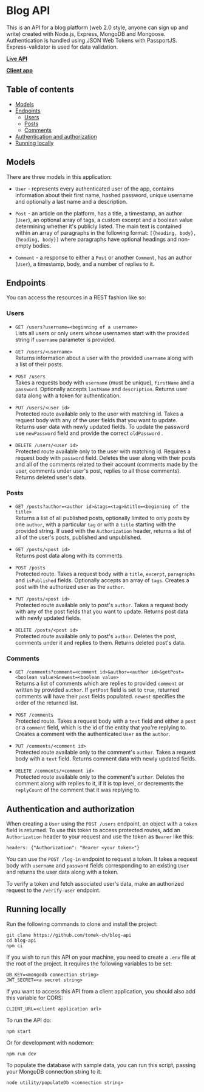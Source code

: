 # Blog API

This is an API for a blog platform (web 2.0 style, anyone can sign up and write) created with Node.js, Express, MongoDB and Mongoose. Authentication is handled using JSON Web Tokens with PassportJS. Express-validator is used for data validation.

**[Live API](https://main-blog-ap-wueawfbgfpl1r7cs-gtw.qovery.io/posts)**

**[Client app](https://github.com/tomek-ch/blog-client)**

## Table of contents

- [Models](#models)
- [Endpoints](#endpoints)
	- [Users](#users)
	- [Posts](#posts)
	- [Comments](#comments)
- [Authentication and authorization](#authentication-and-authorization)
- [Running locally](#running-locally)


## Models

There are three models in this application:

- `User` - represents every authenticated user of the app, contains information about their first name, hashed password, unique username and optionally a last name and a description.

- `Post` - an article on the platform, has a title, a timestamp, an author (`User`), an optional array of tags, a custom excerpt and a boolean value determining whether it's publicly listed. The main text is contained within an array of paragraphs in the following format: `[{heading, body}, {heading, body}]` where paragraphs have optional headings and non-empty bodies.

- `Comment` - a response to either a `Post` or another `Comment`, has an author (`User`), a timestamp, body, and a number of replies to it.


## Endpoints

You can access the resources in a REST fashion like so:

### Users

- `GET /users?username=<beginning of a username>`\
Lists all users or only users whose usernames start with the provided string if `username` parameter is provided.

- `GET /users/<username>`\
Returns information about a user with the provided `username` along with a list of their posts.

- `POST /users`\
Takes a requests body with `username` (must be unique), `firstName` and a `password`. Optionally accepts `lastName` and `description`. Returns user data along with a token for authentication.

- `PUT /users/<user id>`\
Protected route available only to the user with matching id. Takes a request body with any of the user fields that you want to update. Returns user data with newly updated fields. To update the password use `newPassword` field and provide the correct `oldPassword` .

- `DELETE /users/<user id>`\
Protected route available only to the user with matching id. Requires a request body  with `password` field. Deletes the user along with their posts and all of the comments related to their account (comments made by the user, comments under user's post, replies to all those comments). Returns deleted user's data.

### Posts

- `GET /posts?author=<author id>&tags=<tag>&title=<beginning of the title>`\
Returns a list of all published posts, optionally limited to only posts by one `author`, with a particular `tag` or with a `title` starting with the provided string. If used with the `Authorization` header, returns a list of all of the user's posts, published and unpublished.

- `GET /posts/<post id>`\
Returns post data along with its comments.

- `POST /posts`\
Protected route. Takes a request body with a `title`, `excerpt`, `paragraphs` and `isPublished` fields. Optionally accepts an array of `tags`. Creates a post with the authorized user as the `author`.

- `PUT /posts/<post id>`\
Protected route available only to post's `author`. Takes a request body with any of the post fields that you want to update. Returns post data with newly updated fields.

- `DELETE /posts/<post id>`\
Protected route available only to post's `author`. Deletes the post, comments under it and replies to them. Returns deleted post's data.

### Comments

- `GET /comments?comment=<comment id>&author=<author id>&getPost=<boolean value>&newest=<boolean value>`\
Returns a list of comments which are replies to provided `comment` or written by provided `author`.  If `getPost` field is set to `true`, returned comments will have their `post` fields populated. `newest` specifies the order of the returned list.

- `POST /comments`\
Protected route. Takes a request body with a `text` field and either a `post` or a `comment` field, which is the id of the entity that you're replying to. Creates a comment with the authenticated `User` as the `author`.

- `PUT /comments/<comment id>`\
Protected route available only to the comment's `author`. Takes a request body with a `text` field. Returns comment data with newly updated fields.

- `DELETE /comments/<comment id>`\
Protected route available only to the comment's `author`.  Deletes the comment along with replies to it, if it is top level, or decrements the `replyCount` of the comment that it was replying to.

## Authentication and authorization

When creating a `User` using the `POST /users` endpoint, an object with a `token` field is returned. To use this token to access protected routes, add an `Authorization` header to your request and use the token as `Bearer` like this:

`headers: {"Authorization": "Bearer <your token>"}`

You can use the `POST /log-in` endpoint to request a token. It takes a request body with `username` and `password` fields corresponding to an existing `User` and returns the user data along with a token.

To verify a token and fetch associated user's data, make an authorized request to the `/verify-user` endpoint.

## Running locally

Run the following commands to clone and install the project:

`git clone https://github.com/tomek-ch/blog-api`
<br>
`cd blog-api`
<br>
`npm ci`

If you wish to run this API on your machine, you need to create a `.env` file at the root of the project. It requires the following variables to be set:

`DB_KEY=<mongodb connection string>`
<br>
`JWT_SECRET=<a secret string>`

If you want to access this API from a client application, you should also add this variable for CORS:

`CLIENT_URL=<client application url>`

To run the API do:

`npm start`

Or for development with nodemon:

`npm run dev`

To populate the database with sample data, you can run this script, passing your MongoDB connection string to it:

`node utility/populateDb <connection string>`

